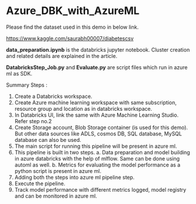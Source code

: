 # Azure_DBK_with_AzureML

Please find the dataset used in this demo in below link.

https://www.kaggle.com/saurabh00007/diabetescsv

**data_preparation.ipynb** is the databricks jupyter notebook. Cluster creation and related details are explained in the article.

**DatabricksStep_Job.py** and **Evaluate.py** are script files which run in azure ml as SDK.


Summary Steps :
1.	Create a Databricks workspace.
2.	Create Azure machine learning workspace with same subscription, resource group and location as in databricks workspace.
3.	In Databricks UI, link the same with Azure Machine Learning Studio. Refer step no.2
4.	Create Storage account, Blob Storage container (is used for this demo). But other data sources like ADLS, cosmos DB, SQL database, MySQL database can also be used.
5.	The main script for running this pipeline will be present in azure ml.
6.	This pipeline is built in two steps.
a.	Data preparation and model building in azure databricks with the help of mlflow. Same can be done using automl as well.
b.	Metrics for evaluating the model performance as a python script is present in azure ml.
7.	Adding both the steps into azure ml pipeline step.
8.	Execute the pipeline.
9.	Track model performance with different metrics logged, model registry and can be monitored in azure ml.
